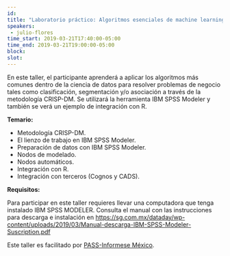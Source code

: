 ```yaml
---
id: 
title: "Laboratorio práctico: Algoritmos esenciales de machine learning para ciencia de datos"
speakers:
 - julio-flores
time_start: 2019-03-21T17:40:00-05:00
time_end: 2019-03-21T19:00:00-05:00
block: 
slot: 
---
```


En este taller, el participante aprenderá a aplicar los algoritmos más comunes dentro de la ciencia de datos para resolver problemas de negocio tales como clasificación, segmentación y/o asociación a través de la metodología CRISP-DM. Se utilizará la herramienta IBM SPSS Modeler y también se verá un ejemplo de integración con R.

<strong>Temario:</strong>
<ul>
 	<li>Metodología CRISP-DM.</li>
 	<li>El lienzo de trabajo en IBM SPSS Modeler.</li>
 	<li>Preparación de datos con IBM SPSS Modeler.</li>
 	<li>Nodos de modelado.</li>
 	<li>Nodos automáticos.</li>
 	<li>Integración con R.</li>
 	<li>Integración con terceros (Cognos y CADS).</li>
</ul>
<strong>Requisitos:</strong>

Para participar en este taller requieres llevar una computadora que tenga instalado IBM SPSS MODELER. Consulta el manual con las instrucciones para descarga e instalación en <a class="moz-txt-link-freetext" href="https://sg.com.mx/dataday/wp-content/uploads/2019/03/Manual-descarga-IBM-SPSS-Modeler-Suscription.pdf">https://sg.com.mx/dataday/wp-content/uploads/2019/03/Manual-descarga-IBM-SPSS-Modeler-Suscription.pdf</a>

Este taller es facilitado por <a href="http://pass.mx">PASS-Informese México</a>.